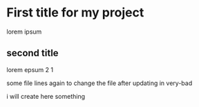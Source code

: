 # First title for my project
lorem ipsum 

## second title
lorem epsum 2 1

some file lines again to change the file after updating in very-bad

i will create here something